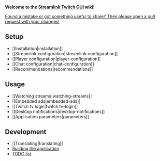 **Welcome to the [Streamlink Twitch GUI](https://github.com/streamlink/streamlink-twitch-gui) wiki!**  

[Found a mistake or got something useful to share? Then please open a pull request with your changes!](https://github.com/streamlink/streamlink-twitch-gui-wiki)


## Setup

- [[Installation|installation]]
- [[Streamlink configuration|streamlink-configuration]]
- [[Player configuration|player-configuration]]
- [[Chat configuration|chat-configuration]]
- [[Recommendations|recommendations]]


## Usage

- [[Watching streams|watching-streams]]
- [[Embedded ads|embedded-ads]]
- [[Twitch.tv login|twitch.tv-login]]
- [[Desktop notifications|desktop-notifications]]
- [[Application parameters|parameters]]


## Development

- [[Translating|translating]]
- [Building the application](https://github.com/streamlink/streamlink-twitch-gui/blob/master/CONTRIBUTING.md#developing-and-building)
- [TODO list](https://github.com/streamlink/streamlink-twitch-gui/blob/master/TODO.md)

